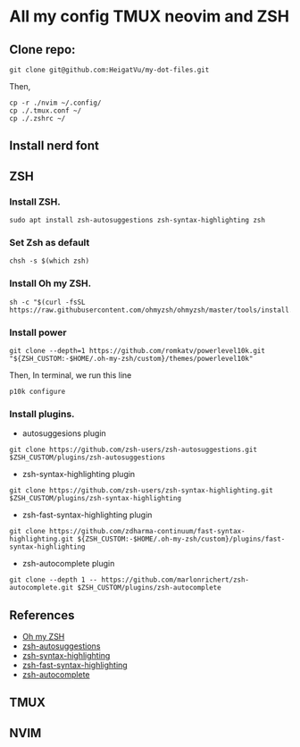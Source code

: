 # All my config TMUX neovim and ZSH
## Clone repo:

```
git clone git@github.com:HeigatVu/my-dot-files.git
```
Then,
```
cp -r ./nvim ~/.config/
cp ./.tmux.conf ~/
cp ./.zshrc ~/
```

## Install nerd font


## ZSH
### Install ZSH.

```
sudo apt install zsh-autosuggestions zsh-syntax-highlighting zsh
```

### Set Zsh as default

```
chsh -s $(which zsh)
```
	

### Install Oh my ZSH.

```
sh -c "$(curl -fsSL https://raw.githubusercontent.com/ohmyzsh/ohmyzsh/master/tools/install.sh)"
```

### Install power

```
git clone --depth=1 https://github.com/romkatv/powerlevel10k.git "${ZSH_CUSTOM:-$HOME/.oh-my-zsh/custom}/themes/powerlevel10k"
```
Then, In terminal, we run this line

```
p10k configure
```

### Install plugins.
 - autosuggesions plugin
 
```
git clone https://github.com/zsh-users/zsh-autosuggestions.git $ZSH_CUSTOM/plugins/zsh-autosuggestions
```
	
 - zsh-syntax-highlighting plugin
 
```
git clone https://github.com/zsh-users/zsh-syntax-highlighting.git $ZSH_CUSTOM/plugins/zsh-syntax-highlighting
```
	
 - zsh-fast-syntax-highlighting plugin
 
```
git clone https://github.com/zdharma-continuum/fast-syntax-highlighting.git ${ZSH_CUSTOM:-$HOME/.oh-my-zsh/custom}/plugins/fast-syntax-highlighting
```
	
 - zsh-autocomplete plugin

```
git clone --depth 1 -- https://github.com/marlonrichert/zsh-autocomplete.git $ZSH_CUSTOM/plugins/zsh-autocomplete
```

## References

 - [Oh my ZSH](https://github.com/ohmyzsh/ohmyzsh)
 - [zsh-autosuggestions](https://github.com/zsh-users/zsh-autosuggestions)
 - [zsh-syntax-highlighting](https://github.com/zsh-users/zsh-syntax-highlighting)
 - [zsh-fast-syntax-highlighting](https://github.com/zdharma/fast-syntax-highlighting)
 - [zsh-autocomplete](https://github.com/marlonrichert/zsh-autocomplete)
## TMUX

## NVIM


